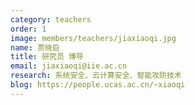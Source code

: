 ```yaml
---
category: teachers
order: 1
image: members/teachers/jiaxiaoqi.jpg
name: 贾晓启
title: 研究员 博导
email: jiaxiaoqi@iie.ac.cn
research: 系统安全、云计算安全、智能攻防技术
blog: https://people.ucas.ac.cn/~xiaoqi
---
```

